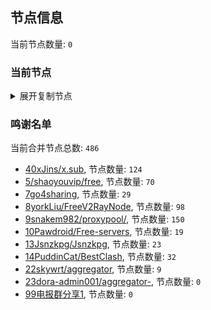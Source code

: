 
## 节点信息
当前节点数量: `0`
### 当前节点
<details>
  <summary>展开复制节点</summary>

    

</details>

### 鸣谢名单
当前合并节点总数: `486`
- [40xJins/x.sub](https://github.com/0xJins/x.sub), 节点数量: `124`
- [5/shaoyouvip/free](https://github.com/shaoyouvip/free), 节点数量: `70`
- [7go4sharing](https://github.com/go4sharing), 节点数量: `29`
- [8yorkLiu/FreeV2RayNode](https://github.com/yorkLiu/FreeV2RayNode), 节点数量: `98`
- [9snakem982/proxypool/](https://github.com/snakem982/proxypool/), 节点数量: `150`
- [10Pawdroid/Free-servers](https://github.com/Pawdroid/Free-servers), 节点数量: `19`
- [13Jsnzkpg/Jsnzkpg](https://github.com/Jsnzkpg/Jsnzkpg), 节点数量: `23`
- [14PuddinCat/BestClash](https://github.com/PuddinCat/BestClash), 节点数量: `32`
- [22skywrt/aggregator](https://github.com/skywrt/aggregator), 节点数量: `9`
- [23dora-admin001/aggregator-](https://github.com/dora-admin001/aggregator-), 节点数量: `0`
- [99电报群分享1](https://github.com/cdddbc/getAirport), 节点数量: `0`


